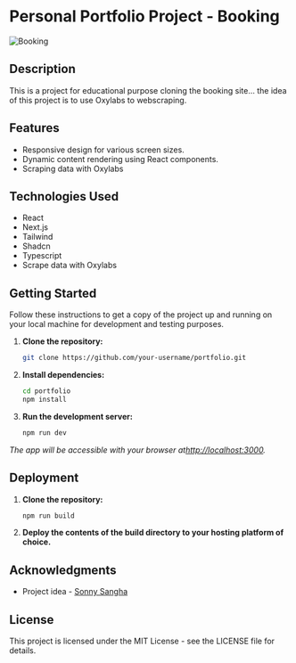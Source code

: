 # Personal Portfolio Project - Booking

![Booking](https://github.com/ilgarcia/Portfolio-LiveNews/assets/60369262/7871c31e-5459-48f8-a446-b547f5a01ede)

## Description

This is a project for educational purpose cloning the booking site... the idea of this project is to use Oxylabs to webscraping.

## Features

- Responsive design for various screen sizes.
- Dynamic content rendering using React components.
- Scraping data with Oxylabs

## Technologies Used

- React
- Next.js
- Tailwind
- Shadcn
- Typescript
- Scrape data with Oxylabs

## Getting Started

Follow these instructions to get a copy of the project up and running on your local machine for development and testing purposes.

1. **Clone the repository:**

   ```bash
   git clone https://github.com/your-username/portfolio.git
   ```
   
2. **Install dependencies:**

   ```bash
   cd portfolio
   npm install
   ```

3. **Run the development server:**

   ```bash
   npm run dev
   ```

*The app will be accessible with your browser at[http://localhost:3000](http://localhost:3000).*

## Deployment

1. **Clone the repository:**

   ```bash
   npm run build
   ```
   
3. **Deploy the contents of the build directory to your hosting platform of choice.**

## Acknowledgments

* Project idea - [Sonny Sangha](https://www.youtube.com/watch?v=SnJ6EmCWA_Y&t=6476s) 

## License

This project is licensed under the MIT License - see the LICENSE file for details.


